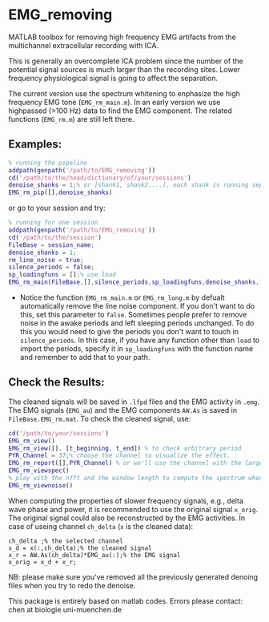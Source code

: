 # EMG_removing
MATLAB toolbox for removing high frequency EMG artifacts from the multichannel extracellular recording with ICA.

This is generally an overcomplete ICA problem since the number of the potential signal sources is much larger than the recording sites. Lower frequency physiological signal is going to affect the separation.

The current version use the spectrum whitening to enphasize the high frequency EMG tone (`EMG_rm_main.m`).
In an early version we use highpassed (>100 Hz) data to find the EMG component. The related functions (`ÈMG_rm.m`) are still left there.

## Examples:

```matlab
% running the pipeline
addpath(genpath('/path/to/EMG_removing'))
cd('/path/to/the/head/dictionary/of/your/sessions')
denoise_shanks = 1;% or [shank1, shank2....], each shank is running separately 
EMG_rm_pip([],denoise_shanks)
```

or go to your session and try:

```matlab
% running for one session
addpath(genpath('/path/to/EMG_removing'))
cd('/path/to/the/session')
FileBase = session_name;
denoise_shanks = 1;
rm_line_noise = true; 
silence_periods = false;
sp_loadingfuns = [];% use load
EMG_rm_main(FileBase,[],silence_periods,sp_loadingfuns,denoise_shanks,[],rm_line_noise)
```

- Notice the function `EMG_rm_main.m` or `EMG_rm_long.m` by defualt automatically remove the line noise component. If you don't want to do this, set this parameter to `false`. Sometimes people prefer to remove noise in the awake periods and left sleeping periods unchanged. To do this you would need to give the periods you don't want to touch in `silence_periods`. In this case, if you have any function other than `load` to import the periods, specify it in `sp_loadingfuns` with the function name and remember to add that to your path. 

## Check the Results:
The cleaned signals will be saved in `.lfpd` files and the EMG activity in `.emg`. The EMG signals (`EMG_au`) and the EMG components `AW.As` is saved in `FileBase.EMG_rm.mat`. To check the cleaned signal, use:

```matlab
cd('/path/to/your/sessions')
EMG_rm_view()
EMG_rm_view([], [t_beginning, t_end]) % to check arbitrary period
PYR_Channel = 37;% choose the channel to visualize the effect. 
EMG_rm_report([],PYR_Channel) % or we'll use the channel with the largest ripple power.
EMG_rm_viewspec()
% play with the nfft and the window length to compute the spectrum when you have a long file. 
EMG_rm_viewnoise()
```
When computing the properties of slower frequency signals, e.g., delta wave phase and power, it is recommended to use the original signal `x_orig`. The original signal could also be reconstructed by the EMG activities. In case of useing channel `ch_delta` (`x` is the cleaned data):

```
ch_delta ;% the selected channel
x_d = x(:,ch_delta);% the cleaned signal
x_r = AW.As(ch_delta)*EMG_au(:);% the EMG signal
x_orig = x_d + x_r;
```

NB: please make sure you've removed all the previously generated denoing files when you try to redo the denoise. 

This package is entirely based on matlab codes. Errors please contact: chen at biologie.uni-muenchen.de
